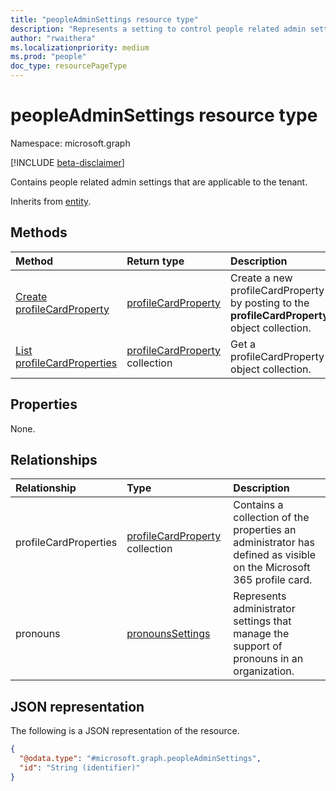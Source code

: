 ```yaml
---
title: "peopleAdminSettings resource type"
description: "Represents a setting to control people related admin settings in the tenant"
author: "rwaithera"
ms.localizationpriority: medium
ms.prod: "people"
doc_type: resourcePageType
---
```


# peopleAdminSettings resource type

Namespace: microsoft.graph

[!INCLUDE [beta-disclaimer](../../includes/beta-disclaimer.md)]

Contains people related admin settings that are applicable to the tenant.


Inherits from [entity](../resources/entity.md).

## Methods
|Method|Return type|Description|
|:---|:---|:---|
| [Create profileCardProperty](../api/peopleadminsettings-post-profilecardproperties.md) | [profileCardProperty](profilecardproperty.md) | Create a new profileCardProperty by posting to the **profileCardProperty** object collection. |
| [List profileCardProperties](../api/peopleadminsettings-list-profilecardproperties.md) | [profileCardProperty](profilecardproperty.md) collection | Get a profileCardProperty object collection. |

## Properties

None.

## Relationships
|Relationship|Type|Description|
|:---|:---|:---|
|profileCardProperties|[profileCardProperty](profilecardproperty.md) collection| Contains a collection of the properties an administrator has defined as visible on the Microsoft 365 profile card.|
|pronouns|[pronounsSettings](../resources/pronounssettings.md)|Represents administrator settings that manage the support of pronouns in an organization.|

## JSON representation
The following is a JSON representation of the resource.
<!-- {
  "blockType": "resource",
  "keyProperty": "id",
  "@odata.type": "microsoft.graph.peopleAdminSettings",
  "baseType": "microsoft.graph.entity",
  "openType": false
}
-->
``` json
{
  "@odata.type": "#microsoft.graph.peopleAdminSettings",
  "id": "String (identifier)"
}
```